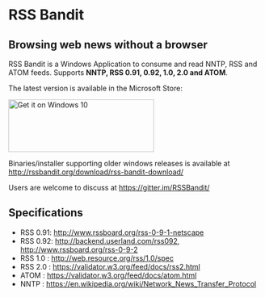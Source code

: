 # RSS Bandit #
## Browsing web news without a browser ##

RSS Bandit is a Windows Application to consume and read NNTP, RSS and ATOM feeds. Supports **NNTP, RSS 0.91, 0.92, 1.0, 2.0 and ATOM**.

The latest version is available in the Microsoft Store: 

<a href="https://www.microsoft.com/store/apps/9PKZQ89JRBCW?ocid=badge"><img height="104" width="288" src="https://assets.windowsphone.com/f2f77ec7-9ba9-4850-9ebe-77e366d08adc/English_Get_it_Win_10_InvariantCulture_Default.png" alt="Get it on Windows 10"></a>

Binaries/installer supporting older windows releases is available at http://rssbandit.org/download/rss-bandit-download/

Users are welcome to discuss at https://gitter.im/RSSBandit/

## Specifications
- RSS 0.91: http://www.rssboard.org/rss-0-9-1-netscape
- RSS 0.92: http://backend.userland.com/rss092, http://www.rssboard.org/rss-0-9-2
- RSS 1.0 : http://web.resource.org/rss/1.0/spec
- RSS 2.0 : https://validator.w3.org/feed/docs/rss2.html
- ATOM    : https://validator.w3.org/feed/docs/atom.html
- NNTP    : https://en.wikipedia.org/wiki/Network_News_Transfer_Protocol

